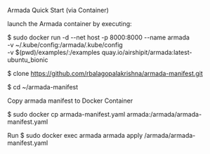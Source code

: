 Armada Quick Start (via Container)

launch the Armada container by executing:

$ sudo docker run -d --net host -p 8000:8000 --name armada \
    -v ~/.kube/config:/armada/.kube/config \
    -v $(pwd)/examples/:/examples quay.io/airshipit/armada:latest-ubuntu_bionic

$ clone https://github.com/rbalagopalakrishna/armada-manifest.git

$ cd ~/armada-manifest

Copy armada manifest to Docker Container

$ sudo docker cp armada-manifest.yaml armada:/armada/armada-manifest.yaml

Run
$ sudo docker exec armada armada apply /armada/armada-manifest.yaml
